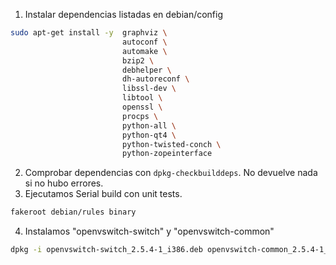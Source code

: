 1. Instalar dependencias listadas en debian/config
``` bash
sudo apt-get install -y  graphviz \
                         autoconf \
                         automake \
                         bzip2 \
                         debhelper \
                         dh-autoreconf \
                         libssl-dev \
                         libtool \
                         openssl \
                         procps \
                         python-all \
                         python-qt4 \
                         python-twisted-conch \
                         python-zopeinterface
```
2. Comprobar dependencias con ```dpkg-checkbuilddeps```. No devuelve nada si no hubo errores.
3. Ejecutamos Serial build con unit tests.
``` bash
fakeroot debian/rules binary
```
4. Instalamos "openvswitch-switch" y "openvswitch-common"
``` bash
dpkg -i openvswitch-switch_2.5.4-1_i386.deb openvswitch-common_2.5.4-1_i386.deb
```
